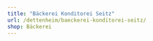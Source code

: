 ```yaml
---
title: "Bäckerei Konditorei Seitz"
url: /dettenheim/baeckerei-konditorei-seitz/
shop: Bäckerei
---
```

